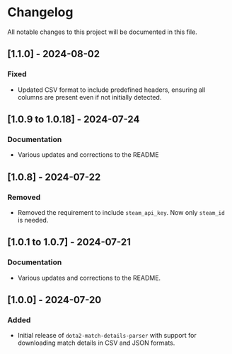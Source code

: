 # Changelog

All notable changes to this project will be documented in this file.

## [1.1.0] - 2024-08-02
### Fixed
- Updated CSV format to include predefined headers, ensuring all columns are present even if not initially detected.

## [1.0.9 to 1.0.18] - 2024-07-24
### Documentation
- Various updates and corrections to the README

## [1.0.8] - 2024-07-22
### Removed
- Removed the requirement to include `steam_api_key`. Now only `steam_id` is needed.

## [1.0.1 to 1.0.7] - 2024-07-21
### Documentation
- Various updates and corrections to the README.

## [1.0.0] - 2024-07-20
### Added
- Initial release of `dota2-match-details-parser` with support for downloading match details in CSV and JSON formats.
